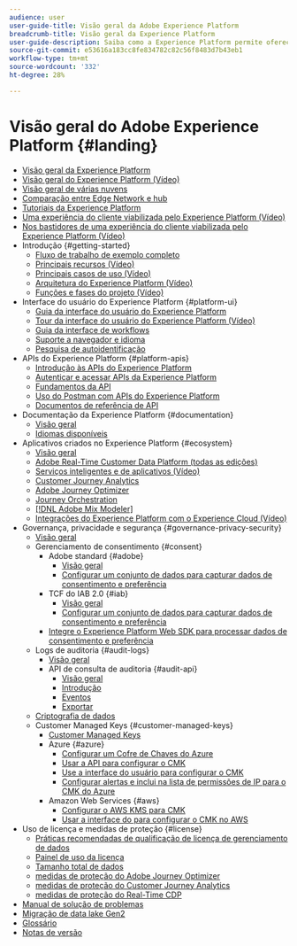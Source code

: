 ```yaml
---
audience: user
user-guide-title: Visão geral da Adobe Experience Platform
breadcrumb-title: Visão geral da Experience Platform
user-guide-description: Saiba como a Experience Platform permite oferecer experiências personalizadas a clientes em tempo real com guias, documentação e tutoriais.
source-git-commit: e53616a183cc8fe834782c82c56f8483d7b43eb1
workflow-type: tm+mt
source-wordcount: '332'
ht-degree: 28%

---
```



# Visão geral do Adobe Experience Platform {#landing}

* [Visão geral da Experience Platform](home.md)
* [Visão geral do Experience Platform (Vídeo)](video/platform-overview.md)
* [Visão geral de várias nuvens](multi-cloud.md)
* [Comparação entre Edge Network e hub](./edge-and-hub-comparison.md)
* [Tutoriais da Experience Platform](https://experienceleague.adobe.com/docs/platform-learn/tutorials/overview.html?lang=pt-BR)
* [Uma experiência do cliente viabilizada pelo Experience Platform (Vídeo)](video/customer-experience.md)
* [Nos bastidores de uma experiência do cliente viabilizada pelo Experience Platform (Vídeo)](video/customer-experience-bts.md)
* Introdução {#getting-started}
   * [Fluxo de trabalho de exemplo completo](end-to-end-tutorial.md)
   * [Principais recursos (Vídeo)](video/key-capabilities.md)
   * [Principais casos de uso (Vídeo)](video/platform-use-cases.md)
   * [Arquitetura do Experience Platform (Vídeo)](video/platform-architecture.md)
   * [Funções e fases do projeto (Vídeo)](video/roles-project-phases.md)
* Interface do usuário do Experience Platform {#platform-ui}
   * [Guia da interface do usuário do Experience Platform](ui-guide.md)
   * [Tour da interface do usuário do Experience Platform (Vídeo)](video/platform-ui.md)
   * [Guia da interface de workflows](workflows.md)
   * [Suporte a navegador e idioma](browser-language-support.md)
   * [Pesquisa de autoidentificação](self-identification.md)
* APIs do Experience Platform {#platform-apis}
   * [Introdução às APIs do Experience Platform](api-guide.md)
   * [Autenticar e acessar APIs da Experience Platform](api-authentication.md)
   * [Fundamentos da API](api-fundamentals.md)
   * [Uso do Postman com APIs do Experience Platform](postman.md)
   * [Documentos de referência de API](https://www.adobe.com/go/platform-api-reference-en)
* Documentação da Experience Platform {#documentation}
   * [Visão geral](documentation/overview.md)
   * [Idiomas disponíveis](documentation/language-support.md)
* Aplicativos criados no Experience Platform {#ecosystem}
   * [Visão geral](application-services.md)
   * [Adobe Real-Time Customer Data Platform (todas as edições)](https://experienceleague.adobe.com/docs/real-time-customer-data-platform.html?lang=pt-BR)
   * [Serviços inteligentes e de aplicativos (Vídeo)](video/application-intelligent-services.md)
   * [Customer Journey Analytics](https://experienceleague.adobe.com/docs/customer-journey-analytics.html?lang=pt-BR)
   * [Adobe Journey Optimizer](https://experienceleague.adobe.com/docs/journey-optimizer.html?lang=pt-BR)
   * [Journey Orchestration](https://experienceleague.adobe.com/docs/journey-orchestration.html?lang=pt-BR)
   * [[!DNL Adobe Mix Modeler]](https://experienceleague.adobe.com/docs/mix-modeler.html?lang=pt-BR)
   * [Integrações do Experience Platform com o Experience Cloud (Vídeo)](video/experience-cloud-integrations.md)
* Governança, privacidade e segurança {#governance-privacy-security}
   * [Visão geral](./governance-privacy-security/overview.md)
   * Gerenciamento de consentimento {#consent}
      * Adobe standard {#adobe}
         * [Visão geral](./governance-privacy-security/consent/adobe/overview.md)
         * [Configurar um conjunto de dados para capturar dados de consentimento e preferência](./governance-privacy-security/consent/adobe/dataset.md)
      * TCF do IAB 2.0 {#iab}
         * [Visão geral](./governance-privacy-security/consent/iab/overview.md)
         * [Configurar um conjunto de dados para capturar dados de consentimento e preferência](./governance-privacy-security/consent/iab/dataset.md)
      * [Integre o Experience Platform Web SDK para processar dados de consentimento e preferência](./governance-privacy-security/consent/sdk.md)
   * Logs de auditoria {#audit-logs}
      * [Visão geral](./governance-privacy-security/audit-logs/overview.md)
      * API de consulta de auditoria {#audit-api}
         * [Visão geral](./governance-privacy-security/audit-logs/api/overview.md)
         * [Introdução](./governance-privacy-security/audit-logs/api/getting-started.md)
         * [Eventos](./governance-privacy-security/audit-logs/api/events.md)
         * [Exportar](./governance-privacy-security/audit-logs/api/export.md)
   * [Criptografia de dados](./governance-privacy-security/encryption.md)
   * Customer Managed Keys {#customer-managed-keys}
      * [Customer Managed Keys](./governance-privacy-security/customer-managed-keys/overview.md)
      * Azure {#azure}
         * [Configurar um Cofre de Chaves do Azure](./governance-privacy-security/customer-managed-keys/azure/azure-key-vault-config.md)
         * [Usar a API para configurar o CMK](./governance-privacy-security/customer-managed-keys/azure/api-set-up.md)
         * [Use a interface do usuário para configurar o CMK](./governance-privacy-security/customer-managed-keys/azure/ui-set-up.md)
         * [Configurar alertas e inclui na lista de permissões de IP para o CMK do Azure](./governance-privacy-security/customer-managed-keys/azure/alerts-and-ip-access.md)
      * Amazon Web Services {#aws}
         * [Configurar o AWS KMS para CMK](./governance-privacy-security/customer-managed-keys/aws/configure-kms.md)
         * [Usar a interface do para configurar o CMK no AWS](./governance-privacy-security/customer-managed-keys/aws/ui-set-up.md)
* Uso de licença e medidas de proteção {#license}
   * [Práticas recomendadas de qualificação de licença de gerenciamento de dados](./license-usage-and-guardrails/data-management-best-practices.md)
   * [Painel de uso da licença](./license-usage-and-guardrails/license-usage-dashboard.md)
   * [Tamanho total de dados](./license-usage-and-guardrails/total-data-volume.md)
   * [medidas de proteção do Adobe Journey Optimizer](https://experienceleague.adobe.com/docs/journey-optimizer/using/get-started/guardrails.html?lang=pt-BR)
   * [medidas de proteção do Customer Journey Analytics](https://experienceleague.adobe.com/docs/analytics-platform/using/cja-admin/guardrails.html?lang=pt-BR)
   * [medidas de proteção do Real-Time CDP](https://experienceleague.adobe.com/docs/experience-platform/rtcdp/guardrails/overview.html?lang=pt-BR)
* [Manual de solução de problemas](troubleshooting.md)
* [Migração de data lake Gen2](adls2-gen2-migration.md)
* [Glossário](glossary.md)
* [Notas de versão](https://experienceleague.adobe.com/pt-br/docs/experience-platform/release-notes/latest?lang=pt-BR)
